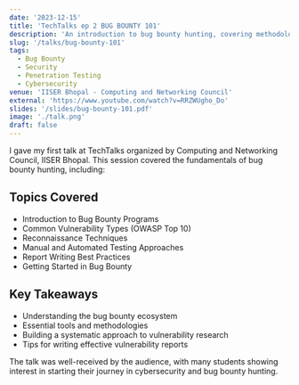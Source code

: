 ```yaml
---
date: '2023-12-15'
title: 'TechTalks ep 2 BUG BOUNTY 101'
description: 'An introduction to bug bounty hunting, covering methodologies, tools, and best practices for finding security vulnerabilities.'
slug: '/talks/bug-bounty-101'
tags:
  - Bug Bounty
  - Security
  - Penetration Testing
  - Cybersecurity
venue: 'IISER Bhopal - Computing and Networking Council'
external: 'https://www.youtube.com/watch?v=RRZWUgho_Do'
slides: '/slides/bug-bounty-101.pdf'
image: './talk.png'
draft: false
---
```


I gave my first talk at TechTalks organized by Computing and Networking Council, IISER Bhopal. This session covered the fundamentals of bug bounty hunting, including:

## Topics Covered

- Introduction to Bug Bounty Programs
- Common Vulnerability Types (OWASP Top 10)
- Reconnaissance Techniques
- Manual and Automated Testing Approaches
- Report Writing Best Practices
- Getting Started in Bug Bounty

## Key Takeaways

- Understanding the bug bounty ecosystem
- Essential tools and methodologies
- Building a systematic approach to vulnerability research
- Tips for writing effective vulnerability reports

The talk was well-received by the audience, with many students showing interest in starting their journey in cybersecurity and bug bounty hunting.
